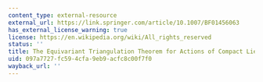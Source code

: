 ```yaml
---
content_type: external-resource
external_url: https://link.springer.com/article/10.1007/BF01456063
has_external_license_warning: true
license: https://en.wikipedia.org/wiki/All_rights_reserved
status: ''
title: The Equivariant Triangulation Theorem for Actions of Compact Lie Groups
uid: 097a7727-fc59-4cfa-9eb9-acfc8c00f7f0
wayback_url: ''
---
```

